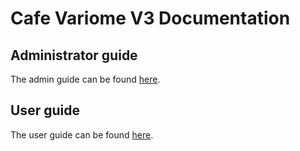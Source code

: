 # Cafe Variome V3 Documentation

## Administrator guide

The admin guide can be found [here](https://v3doc.cafevariome.org/admin).

## User guide

The user guide can be found [here](https://v3doc.cafevariome.org/user).
